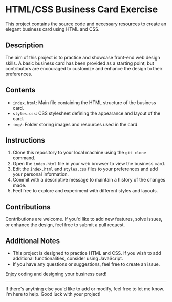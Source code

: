 # HTML/CSS Business Card Exercise

This project contains the source code and necessary resources to create an elegant business card using HTML and CSS.

## Description

The aim of this project is to practice and showcase front-end web design skills. A basic business card has been provided as a starting point, but contributors are encouraged to customize and enhance the design to their preferences.

## Contents

- `index.html`: Main file containing the HTML structure of the business card.
- `styles.css`: CSS stylesheet defining the appearance and layout of the card.
- `img/`: Folder storing images and resources used in the card.

## Instructions

1. Clone this repository to your local machine using the `git clone` command.
2. Open the `index.html` file in your web browser to view the business card.
3. Edit the `index.html` and `styles.css` files to your preferences and add your personal information.
4. Commit with a descriptive message to maintain a history of the changes made.
5. Feel free to explore and experiment with different styles and layouts.

## Contributions

Contributions are welcome. If you'd like to add new features, solve issues, or enhance the design, feel free to submit a pull request.

## Additional Notes

- This project is designed to practice HTML and CSS. If you wish to add additional functionalities, consider using JavaScript.
- If you have any questions or suggestions, feel free to create an issue.

Enjoy coding and designing your business card!

---

If there's anything else you'd like to add or modify, feel free to let me know. I'm here to help. Good luck with your project!

